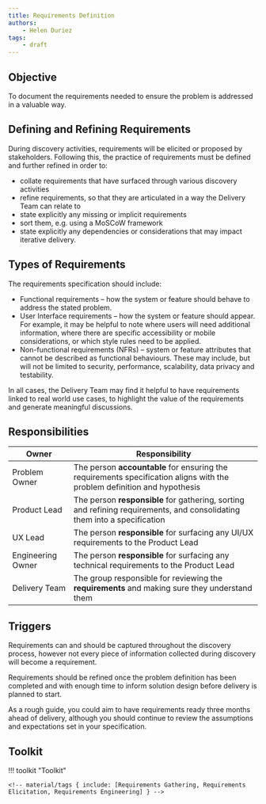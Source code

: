 ```yaml
---
title: Requirements Definition
authors:
    - Helen Duriez
tags:
    - draft
---
```


## Objective

To document the requirements needed to ensure the problem is addressed in a valuable way. 

## Defining and Refining Requirements

During discovery activities, requirements will be elicited or proposed by stakeholders. Following this, the practice of requirements must be defined and further refined in order to:

- collate requirements that have surfaced through various discovery activities
- refine requirements, so that they are articulated in a way the Delivery Team can relate to
- state explicitly any missing or implicit requirements
- sort them, e.g. using a MoSCoW framework
- state explicitly any dependencies or considerations that may impact iterative delivery.
 
## Types of Requirements

The requirements specification should include:

- Functional requirements – how the system or feature should behave to address the stated problem.
- User Interface requirements – how the system or feature should appear. For example, it may be helpful to note where users will need additional information, where there are specific accessibility or mobile considerations, or which style rules need to be applied.
- Non-functional requirements (NFRs) – system or feature attributes that cannot be described as functional behaviours. These may include, but will not be limited to security, performance, scalability, data privacy and testability.
  
In all cases, the Delivery Team may find it helpful to have requirements linked to real world use cases, to highlight the value of the requirements and generate meaningful discussions. 

## Responsibilities

| Owner | Responsibility |
| - | - |
| Problem Owner         | The person **accountable** for ensuring the requirements specification aligns with the problem definition and hypothesis |
| Product Lead          | The person **responsible** for gathering, sorting and refining requirements, and consolidating them into a specification |
| UX Lead               | The person **responsible** for surfacing any UI/UX requirements to the Product Lead |
| Engineering Owner      | The person **responsible** for surfacing any technical requirements to the Product Lead |
| Delivery Team         | The group responsible for reviewing the **requirements** and making sure they understand them |
 
## Triggers

Requirements can and should be captured throughout the discovery process, however not every piece of information collected during discovery will become a requirement.

Requirements should be refined once the problem definition has been completed and with enough time to inform solution design before delivery is planned to start.

As a rough guide, you could aim to have requirements ready three months ahead of delivery, although you should continue to review the assumptions and expectations set in your specification. 

## Toolkit

!!! toolkit "Toolkit"

    <!-- material/tags { include: [Requirements Gathering, Requirements Elicitation, Requirements Engineering] } -->